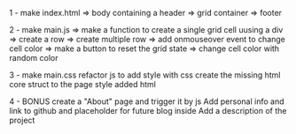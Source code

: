 1 - make index.html
    => body containing a header
    => grid container
    => footer


2 - make main.js
    => make a function to create a single grid cell uusing a div
    => create a row
    => create multiple row
    => add onmouseover event to change cell color
    => make a button to reset the grid state
    => change cell color with random color
    



3 - make main.css
    refactor js to add style with css 
    create the missing html core struct to the page
    style added html


4 - BONUS
    create a "About" page and trigger it by js
    Add personal info and link to github and placeholder for future blog inside
    Add a description of the project 

